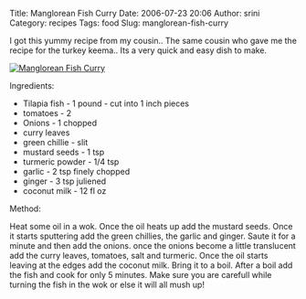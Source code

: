 Title: Manglorean Fish Curry
Date: 2006-07-23 20:06
Author: srini
Category: recipes
Tags: food
Slug: manglorean-fish-curry

I got this yummy recipe from my
cousin.. The same cousin who gave me the recipe for the turkey keema..
Its a very quick and easy dish to make.

[![Manglorean Fish Curry]({static}/wp-content/uploads/2006/07/Manglorean-Fish-Curry.jpg "Manglorean Fish Curry")]({static}/wp-content/uploads/2009/11/Manglorean-Fish-Curry.jpg)  

Ingredients:

-   Tilapia fish - 1 pound - cut into 1
    inch pieces
-   tomatoes - 2
-   Onions - 1 chopped
-   curry leaves
-   green chillie - slit
-   mustard seeds - 1 tsp
-   turmeric powder - 1/4 tsp
-   garlic - 2 tsp finely
    chopped
-   ginger - 3 tsp juliened
-   coconut milk - 12 fl oz

Method:

Heat some oil in a wok. Once the oil
heats up add the mustard seeds. Once it starts sputtering add the green
chillies, the garlic and ginger. Saute it for a minute and then add the
onions. once the onions become a little translucent add the curry
leaves, tomatoes, salt and turmeric. Once the oil starts leaving at the
edges add the coconut milk. Bring it to a boil. After a boil add the
fish and cook for only 5 minutes. Make sure you are carefull while
turning the fish in the wok or else it will all mush up!
